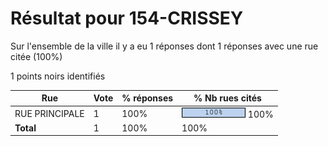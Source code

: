 # Résultat pour 154-CRISSEY

Sur l'ensemble de la ville il y a eu 1 réponses dont 1 réponses avec une rue citée (100%)

1 points noirs identifiés

| Rue | Vote | % réponses | % Nb rues cités|
|-----|------|------------|----------------|
| RUE PRINCIPALE | 1 | 100% | <img src="../../img/bar_100.gif" />&nbsp;100%|
| **Total** | 1 | 100% | 100%|
